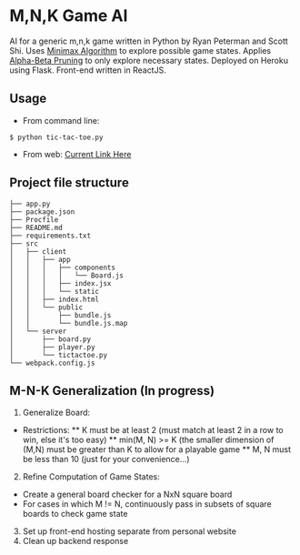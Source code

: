 # M,N,K Game AI

AI for a generic m,n,k game written in Python by Ryan Peterman and Scott Shi. Uses [Minimax Algorithm](https://en.wikipedia.org/wiki/Minimax) to explore possible game states. Applies [Alpha-Beta Pruning](https://en.wikipedia.org/wiki/Alpha%E2%80%93beta_pruning) to only explore necessary states. Deployed on Heroku using Flask. Front-end written in ReactJS.

## Usage
* From command line:
```
$ python tic-tac-toe.py
```
* From web: [Current Link Here](http://www.rpeterman.me)

## Project file structure

```
├── app.py
├── package.json
├── Procfile
├── README.md
├── requirements.txt
├── src
│   ├── client
│   │   ├── app
│   │   │   ├── components
│   │   │   │   └── Board.js
│   │   │   ├── index.jsx
│   │   │   └── static
│   │   ├── index.html
│   │   └── public
│   │       ├── bundle.js
│   │       └── bundle.js.map
│   └── server
│       ├── board.py
│       ├── player.py
│       └── tictactoe.py
└── webpack.config.js
```

## M-N-K Generalization (In progress)
1. Generalize Board:
* Restrictions:
** K must be at least 2 (must match at least 2 in a row to win, else it's too easy)
** min(M, N) >= K (the smaller dimension of (M,N) must be greater than K to allow for a playable game
** M, N must be less than 10 (just for your convenience...)

2. Refine Computation of Game States:
* Create a general board checker for a NxN square board
* For cases in which M != N, continuously pass in subsets of square boards to check game state

3. Set up front-end hosting separate from personal website
4. Clean up backend response

